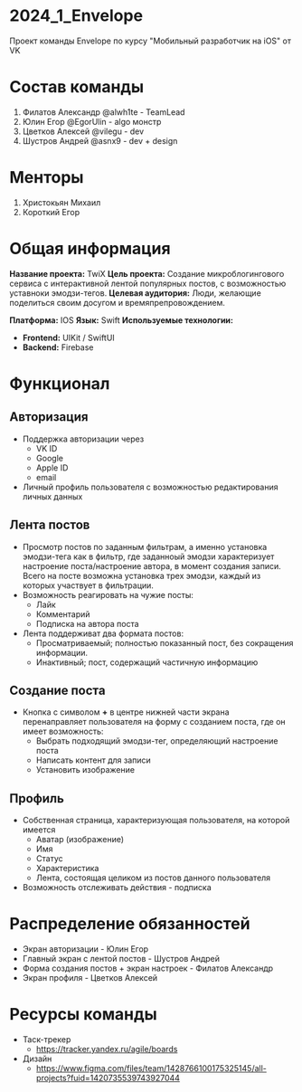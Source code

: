 # 2024_1_Envelope
Проект команды Envelope по курсу "Мобильный разработчик на iOS" от VK

# Состав команды
1. Филатов Александр @alwh1te - TeamLead
2. Юлин Егор @EgorUlin - algo монстр
3. Цветков Алексей @vilegu - dev
4. Шустров Андрей @asnx9 - dev + design


# Менторы
1. Христокьян Михаил
2. Короткий Егор

# Общая информация
**Название проекта:** TwiX
**Цель проекта:** Создание микроблогингового сервиса с интерактивной лентой популярных постов, с возможностью уставноки эмодзи-тегов.
**Целевая аудитория:** Люди, желающие поделиться своим досугом и времяпрепровождением.

**Платформа:** IOS
**Язык:** Swift
**Используемые технологии:**
- **Frontend:** UIKit / SwiftUI
- **Backend:** Firebase

# Функционал
## Авторизация
- Поддержка авторизации через
    - VK ID
    - Google
    - Apple ID
    - email
- Личный профиль пользователя с возможностью редактирования личных данных

## Лента постов
- Просмотр постов по заданным фильтрам, а именно установка эмодзи-тега как в фильтр, где заданноый эмодзи характеризует настроение поста/настроение автора, в момент создания записи. Всего на посте возможна установка трех эмодзи, каждый из которых участвует в фильтрации.
- Возможность реагировать на чужие посты:
    - Лайк
    - Комментарий
    - Подписка на автора поста
- Лента поддерживат два формата постов:
    - Просматриваемый; полностью показанный пост, без сокращения информации.
    - Инактивный; пост, содержащий частичную информацию

## Создание поста
- Кнопка с символом **+** в центре нижней части экрана перенаправляет пользователя на форму с созданием поста, где он имеет возможность:
    - Выбрать подходящий эмодзи-тег, определяющий настроение поста
    - Написать контент для записи
    - Установить изображение

## Профиль
- Собственная страница, характеризующая пользователя, на которой имеется
    - Аватар (изображение)
    - Имя
    - Статус
    - Характеристика
    - Лента, состоящая целиком из постов данного пользователя
- Возможность отслеживать действия - подписка


# Распределение обязанностей
- Экран авторизации - Юлин Егор
- Главный экран с лентой постов - Шустров Андрей
- Форма создания постов + экран настроек - Филатов Александр
- Экран профиля - Цветков Алексей

# Ресурсы команды
- Таск-трекер 
    - https://tracker.yandex.ru/agile/boards
- Дизайн
    - https://www.figma.com/files/team/1428766100175325145/all-projects?fuid=1420735539743927044
